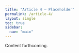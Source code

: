 ```yaml
---
title: "Article 4 – Placeholder"
permalink: /article-4/
layout: single
toc: true
sidebar:
  nav: "main"
---
```


Content forthcoming.
